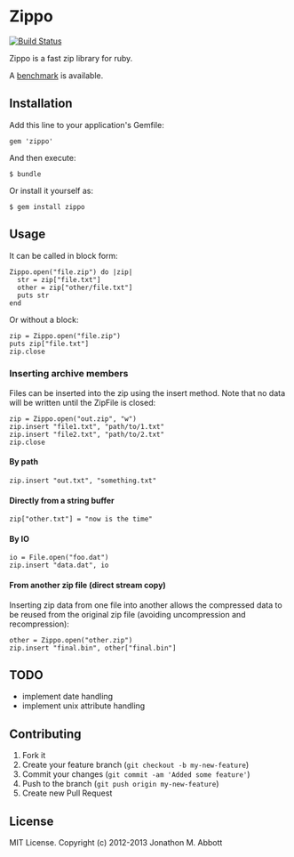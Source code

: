 # Zippo

[![Build Status](https://travis-ci.org/JonathonMA/zippo.svg?branch=master)](https://travis-ci.org/JonathonMA/zippo)

Zippo is a fast zip library for ruby.

A [benchmark](https://gist.github.com/JonathonMA/7943484) is available.

## Installation

Add this line to your application's Gemfile:

    gem 'zippo'

And then execute:

    $ bundle

Or install it yourself as:

    $ gem install zippo

## Usage

It can be called in block form:

    Zippo.open("file.zip") do |zip|
      str = zip["file.txt"]
      other = zip["other/file.txt"]
      puts str
    end

Or without a block:

    zip = Zippo.open("file.zip")
    puts zip["file.txt"]
    zip.close

### Inserting archive members

Files can be inserted into the zip using the
insert method. Note that no data will be written until the
ZipFile is closed:

    zip = Zippo.open("out.zip", "w")
    zip.insert "file1.txt", "path/to/1.txt"
    zip.insert "file2.txt", "path/to/2.txt"
    zip.close

#### By path

    zip.insert "out.txt", "something.txt"

#### Directly from a string buffer

    zip["other.txt"] = "now is the time"

#### By IO

    io = File.open("foo.dat")
    zip.insert "data.dat", io

#### From another zip file (direct stream copy)

Inserting zip data from one file into another allows the
compressed data to be reused from the original zip file
(avoiding uncompression and recompression):

    other = Zippo.open("other.zip")
    zip.insert "final.bin", other["final.bin"]

## TODO

- implement date handling
- implement unix attribute handling

## Contributing

1. Fork it
2. Create your feature branch (`git checkout -b my-new-feature`)
3. Commit your changes (`git commit -am 'Added some feature'`)
4. Push to the branch (`git push origin my-new-feature`)
5. Create new Pull Request

## License

MIT License. Copyright (c) 2012-2013 Jonathon M. Abbott
